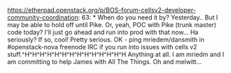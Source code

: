 https://etherpad.openstack.org/p/BOS-forum-cellsv2-developer-community-coordination: 63: 		* When do you need it by? Yesterday.. But I may be able to hold off until Pike. Or, yeah, POC with Pike (trunk master) code today? I'll just go ahead and run into prod with that now... Ha seriously? If so, cool! Pretty serious. OK - ping mriedem/dansmith in #openstack-nova freenode IRC if you run into issues with cells v2 stuff.^H^H^H^H^H^H^H^H^H^H^H^H^H^H Anything at all. I am mriedm and I am committing to help James with All The Things. Oh and melwitt...


